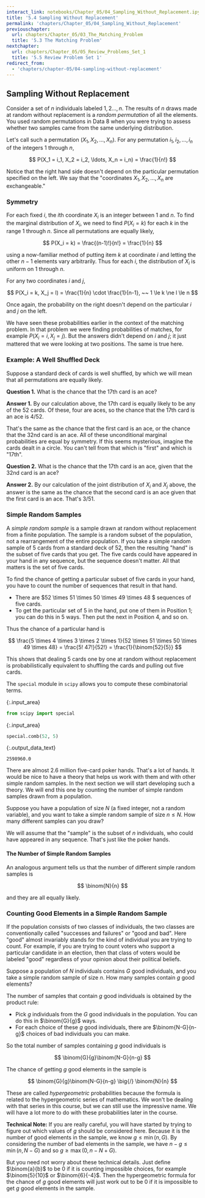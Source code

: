 ```yaml
---
interact_link: notebooks/Chapter_05/04_Sampling_Without_Replacement.ipynb
title: '5.4 Sampling Without Replacement'
permalink: 'chapters/Chapter_05/04_Sampling_Without_Replacement'
previouschapter:
  url: chapters/Chapter_05/03_The_Matching_Problem
  title: '5.3 The Matching Problem'
nextchapter:
  url: chapters/Chapter_05/05_Review_Problems_Set_1
  title: '5.5 Review Problem Set 1'
redirect_from:
  - 'chapters/chapter-05/04-sampling-without-replacement'
---
```


## Sampling Without Replacement

Consider a set of $n$ individuals labeled $1, 2 \ldots , n$. The results of $n$ draws made at random without replacement is a *random permutation* of all the elements. You used random permutations in Data 8 when you were trying to assess whether two samples came from the same underlying distribution.

Let's call such a permutation $(X_1, X_2, \ldots , X_n)$. For any permutation $i_1, i_2, \ldots , i_n$ of the integers 1 through $n$,

$$
P(X_1 = i_1, X_2 = i_2, \ldots, X_n = i_n) = \frac{1}{n!}
$$

Notice that the right hand side doesn't depend on the particular permutation specified on the left. We say that the "coordinates $X_1, X_2, \ldots , X_n$ are exchangeable."

### Symmetry

For each fixed $i$, the $i$th coordinate $X_i$ is an integer between 1 and $n$. To find the marginal distribution of $X_i$, we need to find $P(X_i = k)$ for each $k$ in the range 1 through $n$. Since all permutations are equally likely,

$$
P(X_i = k) = \frac{(n-1)!}{n!} = \frac{1}{n}
$$

using a now-familiar method of putting item $k$ at coordinate $i$ and letting the other $n-1$ elements vary arbitrarily. Thus for each $i$, the distribution of $X_i$ is uniform on 1 through $n$.

For any two coordinates $i$ and $j$, 

$$
P(X_i = k, X_j = l) = \frac{1}{n} \cdot \frac{1}{n-1}, ~~
1 \le k \ne l \le n
$$

Once again, the probability on the right doesn't depend on the particular $i$ and $j$ on the left.

We have seen these probabilities earlier in the context of the matching problem. In that problem we were finding probabilities of matches, for example $P(X_i = i, X_j = j)$. But the answers didn't depend on $i$ and $j$; it just mattered that we were looking at two positions. The same is true here.

### Example: A Well Shuffled Deck
Suppose a standard deck of cards is well shuffled, by which we will mean that all permutations are equally likely.

**Question 1.** What is the chance that the 17th card is an ace?

**Answer 1.** By our calculation above, the 17th card is equally likely to be any of the 52 cards. Of these, four are aces, so the chance that the 17th card is an ace is 4/52.

That's the same as the chance that the first card is an ace, or the chance that the 32nd card is an ace. All of these unconditional marginal probabilities are equal by symmetry. If this seems mysterious, imagine the cards dealt in a circle. You can't tell from that which is "first" and which is "17th".

**Question 2.** What is the chance that the 17th card is an ace, given that the 32nd card is an ace?

**Answer 2.** By our calculation of the joint distribution of $X_i$ and $X_j$ above, the answer is the same as the chance that the second card is an ace given that the first card is an ace. That's 3/51.

### Simple Random Samples
A *simple random sample* is a sample drawn at random without replacement from a finite population. The sample is a random subset of the population, not a rearrangement of the entire population. If you take a simple random sample of 5 cards from a standard deck of 52, then the resulting "hand" is the subset of five cards that you get. The five cards could have appeared in your hand in any sequence, but the sequence doesn't matter. All that matters is the set of five cards.

To find the chance of getting a particular subset of five cards in your hand, you have to count the number of sequences that result in that hand.
- There are $52 \times 51 \times 50 \times 49 \times 48 $ sequences of five cards.
- To get the particular set of 5 in the hand, put one of them in Position 1; you can do this in 5 ways. Then put the next in Position 4, and so on.

Thus the chance of a particular hand is

$$
\frac{5 \times 4 \times 3 \times 2 \times 1}{52 \times 51 \times 50 \times 49 \times 48} 
= \frac{5! 47!}{52!} = \frac{1}{\binom{52}{5}}
$$

This shows that dealing 5 cards one by one at random without replacement is probabilistically equivalent to shuffling the cards and pulling out five cards.

The `special` module in `scipy` allows you to compute these combinatorial terms.



{:.input_area}
```python
from scipy import special
```




{:.input_area}
```python
special.comb(52, 5)
```





{:.output_data_text}
```
2598960.0
```



There are almost 2.6 million five-card poker hands. That's a lot of hands. It would be nice to have a theory that helps us work with them and with other simple random samples. In the next section we will start developing such a theory. We will end this one by counting the number of simple random samples drawn from a population.

Suppose you have a population of size $N$ (a fixed integer, not a random variable), and you want to take a simple random sample of size $n \le N$. How many different samples can you draw?

We will assume that the "sample" is the subset of $n$ individuals, who could have appeared in any sequence. That's just like the poker hands. 

#### The Number of Simple Random Samples
An analogous argument tells us that the number of different simple random samples is 

$$
\binom{N}{n}
$$

and they are all equally likely.

### Counting Good Elements in a Simple Random Sample
If the population consists of two classes of individuals, the two classes are conventionally called "successes and failures" or "good and bad". Here "good" almost invariably stands for the kind of individual you are trying to count. For example, if you are trying to count voters who support a particular candidate in an election, then that class of voters would be labeled "good" regardless of your opinion about their political beliefs.

Suppose a population of $N$ individuals contains $G$ good individuals, and you take a simple random sample of size $n$. How many samples contain $g$ good elements?

The number of samples that contain $g$ good individuals is obtained by the product rule:
- Pick $g$ individuals from the $G$ good individuals in the population. You can do this in $\binom{G}{g}$ ways.
- For each choice of these $g$ good individuals, there are $\binom{N-G}{n-g}$ choices of bad individuals you can make.

So the total number of samples containing $g$ good individuals is

$$
\binom{G}{g}\binom{N-G}{n-g}
$$

The chance of getting $g$ good elements in the sample is

$$
\binom{G}{g}\binom{N-G}{n-g} \big{/} \binom{N}{n} 
$$

These are called *hypergeometric* probabilities because the formula is related to the hypergeometric series of mathematics. We won't be dealing with that series in this course, but we can still use the impressive name. We will have a lot more to do with these probabilities later in the course.

**Technical Note:**
If you are really careful, you will have started by trying to figure out which values of $g$ should be considered here. Because it is the number of good elements in the sample, we know $g \le \min(n, G)$. By considering the number of bad elements in the sample, we have $n-g \le \min(n, N-G)$ and so $g \ge \max(0, n-N+G)$.

But you need not worry about these technical details. Just define $\binom{a}{b}$ to be 0 if it is counting impossible choices, for example $\binom{5}{10}$ or $\binom{6}{-4}$. Then the hypergeometric formula for the chance of $g$ good elements will just work out to be 0 if it is impossible to get $g$ good elements in the sample.
